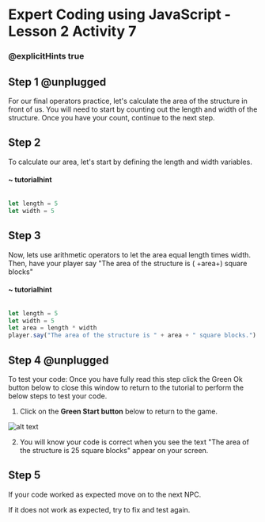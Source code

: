 # Expert Coding using JavaScript - Lesson 2 Activity 7
### @explicitHints true

## Step 1 @unplugged

For our final operators practice, let's calculate the area of the structure in front of us. You will need to start by counting out the length and width of the structure. Once you have your count, continue to the next step.
 
## Step 2

To calculate our area, let's start by defining the length and width variables.

#### ~ tutorialhint
```javascript

let length = 5
let width = 5

```
## Step 3

Now, lets use arithmetic operators to let the area equal length times width. Then, have your player say "The area of the structure is ( +area+) square blocks"

#### ~ tutorialhint
```javascript

let length = 5
let width = 5
let area = length * width
player.say("The area of the structure is " + area + " square blocks.")

```

## Step 4 @unplugged

To test your code:
Once you have fully read this step click the Green Ok button below to close this window to return to the tutorial to perform the below steps to test your code.

1. Click on the **Green Start button** below to return to the game.

  

![alt text](https://expertjs.codingcredentials.com/Lesson1/1.1/1.JPG?raw=true  "Start")

  

2. You will know your code is correct when you see the text "The area of the structure is 25 square blocks" appear on your screen.

 
  

## Step 5

If your code worked as expected move on to the next NPC. 
  
If it does not work as expected, try to fix and test again.
